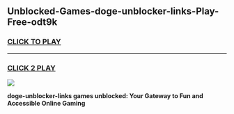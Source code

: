 
## Unblocked-Games-doge-unblocker-links-Play-Free-odt9k
<h3>
<a href="https://premium76.site?title=doge-unblocker-links&ref=19M">CLICK TO PLAY</a></h3>
<hr>

<h3>
<a href="https://premium76.site?title=doge-unblocker-links&ref=19M">CLICK 2 PLAY</a>
  
</h3>

<a href="https://premium76.site?title=doge-unblocker-links&ref=19M"><img src="https://clearcache.store/games.png"></a>


**doge-unblocker-links games unblocked: Your Gateway to Fun and Accessible Online Gaming**
